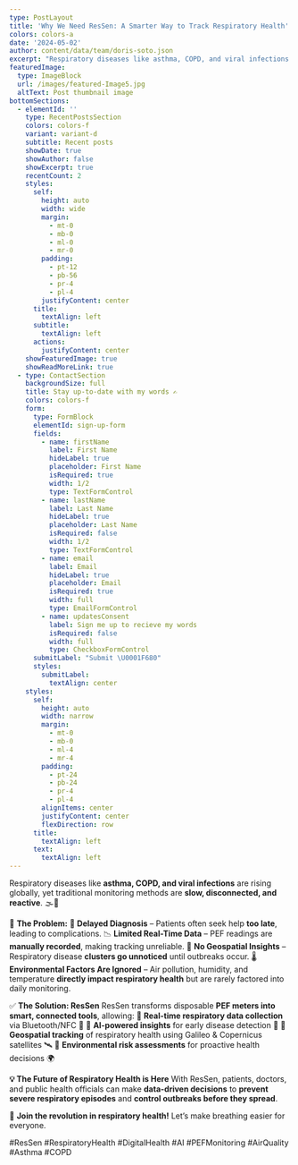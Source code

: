 ```yaml
---
type: PostLayout
title: 'Why We Need ResSen: A Smarter Way to Track Respiratory Health'
colors: colors-a
date: '2024-05-02'
author: content/data/team/doris-soto.json
excerpt: "Respiratory diseases like asthma, COPD, and viral infections are rising globally, yet traditional monitoring methods are slow, disconnected, and reactive. \U0001F32B️\U0001F4A8"
featuredImage:
  type: ImageBlock
  url: /images/featured-Image5.jpg
  altText: Post thumbnail image
bottomSections:
  - elementId: ''
    type: RecentPostsSection
    colors: colors-f
    variant: variant-d
    subtitle: Recent posts
    showDate: true
    showAuthor: false
    showExcerpt: true
    recentCount: 2
    styles:
      self:
        height: auto
        width: wide
        margin:
          - mt-0
          - mb-0
          - ml-0
          - mr-0
        padding:
          - pt-12
          - pb-56
          - pr-4
          - pl-4
        justifyContent: center
      title:
        textAlign: left
      subtitle:
        textAlign: left
      actions:
        justifyContent: center
    showFeaturedImage: true
    showReadMoreLink: true
  - type: ContactSection
    backgroundSize: full
    title: Stay up-to-date with my words ✍️
    colors: colors-f
    form:
      type: FormBlock
      elementId: sign-up-form
      fields:
        - name: firstName
          label: First Name
          hideLabel: true
          placeholder: First Name
          isRequired: true
          width: 1/2
          type: TextFormControl
        - name: lastName
          label: Last Name
          hideLabel: true
          placeholder: Last Name
          isRequired: false
          width: 1/2
          type: TextFormControl
        - name: email
          label: Email
          hideLabel: true
          placeholder: Email
          isRequired: true
          width: full
          type: EmailFormControl
        - name: updatesConsent
          label: Sign me up to recieve my words
          isRequired: false
          width: full
          type: CheckboxFormControl
      submitLabel: "Submit \U0001F680"
      styles:
        submitLabel:
          textAlign: center
    styles:
      self:
        height: auto
        width: narrow
        margin:
          - mt-0
          - mb-0
          - ml-4
          - mr-4
        padding:
          - pt-24
          - pb-24
          - pr-4
          - pl-4
        alignItems: center
        justifyContent: center
        flexDirection: row
      title:
        textAlign: left
      text:
        textAlign: left
---
```

Respiratory diseases like **asthma, COPD, and viral infections** are rising globally, yet traditional monitoring methods are **slow, disconnected, and reactive**. 🌫️💨

🛑 **The Problem:**
🚨 **Delayed Diagnosis** – Patients often seek help **too late**, leading to complications.
📉 **Limited Real-Time Data** – PEF readings are **manually recorded**, making tracking unreliable.
📍 **No Geospatial Insights** – Respiratory disease **clusters go unnoticed** until outbreaks occur.
🌡️ **Environmental Factors Are Ignored** – Air pollution, humidity, and temperature **directly impact respiratory health** but are rarely factored into daily monitoring.

✅ **The Solution: ResSen**
ResSen transforms disposable **PEF meters into smart, connected tools**, allowing:
🔹 **Real-time respiratory data collection** via Bluetooth/NFC 📲
🔹 **AI-powered insights** for early disease detection 🤖
🔹 **Geospatial tracking** of respiratory health using Galileo & Copernicus satellites 🛰️
🔹 **Environmental risk assessments** for proactive health decisions 🌍

**💡 The Future of Respiratory Health is Here**
With ResSen, patients, doctors, and public health officials can make **data-driven decisions** to **prevent severe respiratory episodes** and **control outbreaks before they spread**.

🚀 **Join the revolution in respiratory health!** Let’s make breathing easier for everyone.

\#ResSen #RespiratoryHealth #DigitalHealth #AI #PEFMonitoring #AirQuality #Asthma #COPD



